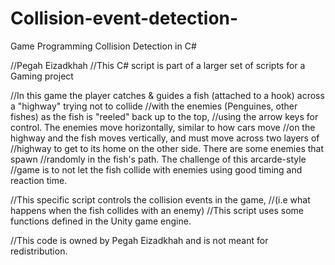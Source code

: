 # Collision-event-detection-
Game Programming Collision Detection in C#

//Pegah Eizadkhah
//This C# script is part of a larger set of scripts for a Gaming project

//In this game the player catches & guides a fish (attached to a hook) across a "highway" trying not to collide 
//with the enemies (Penguines, other fishes) as the fish is "reeled" back up to the top, 
//using the arrow keys for control. The enemies move horizontally, similar to how cars move 
//on the highway and the fish moves vertically, and must move across two layers of
//highway to get to its home on the other side. There are some enemies that spawn 
//randomly in the fish's path. The challenge of this arcarde-style 
//game is to not let the fish collide with enemies using good timing and reaction time.

//This specific script controls the collision events in the game,
//(i.e what happens when the fish collides with an enemy)
//This script uses some functions defined in the Unity game engine. 

//This code is owned by Pegah Eizadkhah and is not meant for redistribution.
